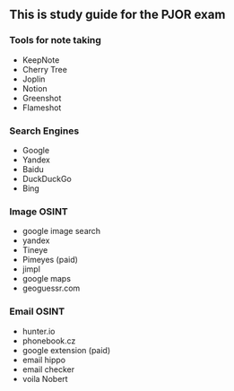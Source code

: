 ## This is study guide for the PJOR exam


### Tools for note taking
- KeepNote
- Cherry Tree
- Joplin
- Notion
- Greenshot
- Flameshot

### Search Engines
- Google
- Yandex
- Baidu
- DuckDuckGo
- Bing

### Image OSINT
- google image search
- yandex
- Tineye
- Pimeyes (paid)
- jimpl
- google maps
- geoguessr.com


### Email OSINT
- hunter.io
- phonebook.cz
- google extension (paid)
- email hippo
- email checker
- voila Nobert
